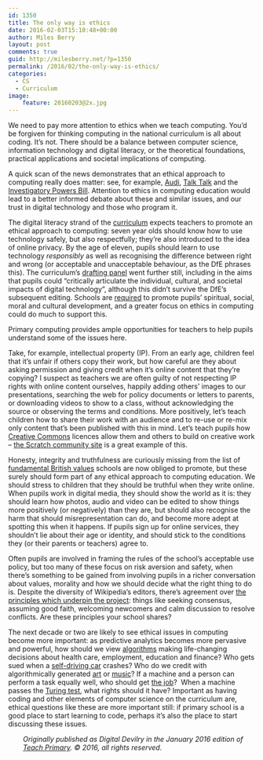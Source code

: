 ```yaml
---
id: 1350
title: The only way is ethics
date: 2016-02-03T15:10:48+00:00
author: Miles Berry
layout: post 
comments: true
guid: http://milesberry.net/?p=1350
permalink: /2016/02/the-only-way-is-ethics/
categories:
  - CS
  - Curriculum
image:
    feature: 20160203@2x.jpg
---
```

We need to pay more attention to ethics when we teach computing. You’d be forgiven for thinking computing in the national curriculum is all about coding. It’s not. There should be a balance between computer science, information technology and digital literacy, or the theoretical foundations, practical applications and societal implications of computing.

A quick scan of the news demonstrates that an ethical approach to computing really does matter: see, for example, [Audi](http://www.spectator.co.uk/2015/10/we-let-programmers-run-our-lives-so-hows-their-moral-code/), [Talk Talk](http://www.bbc.co.uk/news/uk-34784980) and the [Investigatory Powers Bill](https://www.openrightsgroup.org/blog/2015/investigatory-powers-bill). Attention to ethics in computing education would lead to a better informed debate about these and similar issues, and our trust in digital technology and those who program it.

The digital literacy strand of the [curriculum](https://www.gov.uk/government/publications/national-curriculum-in-england-computing-programmes-of-study/national-curriculum-in-england-computing-programmes-of-study) expects teachers to promote an ethical approach to computing: seven year olds should know how to use technology safely, but also respectfully; they’re also introduced to the idea of online privacy. By the age of eleven, pupils should learn to use technology _responsibly_ as well as recognising the difference between right and wrong (or acceptable and unacceptable behaviour, as the DfE phrases this). The curriculum’s [drafting panel](http://academy.bcs.org/sites/academy.bcs.org/files/ICT%20POS%20Final%20Draft%2030%20Nov%202012_0.pdf) went further still, including in the aims that pupils could “critically articulate the individual, cultural, and societal impacts of digital technology”, although this didn’t survive the DfE’s subsequent editing. Schools are [required](http://www.legislation.gov.uk/ukpga/2002/32/section/78) to promote pupils’ spiritual, social, moral and cultural development, and a greater focus on ethics in computing could do much to support this.

Primary computing provides ample opportunities for teachers to help pupils understand some of the issues here.

Take, for example, intellectual property (IP). From an early age, children feel that it’s unfair if others copy their work, but how careful are they about asking permission and giving credit when it’s online content that they’re copying? I suspect as teachers we are often guilty of not respecting IP rights with online content ourselves, happily adding others’ images to our presentations, searching the web for policy documents or letters to parents, or downloading videos to show to a class, without acknowledging the source or observing the terms and conditions. More positively, let’s teach children how to share their work with an audience and to re-use or re-mix only content that’s been published with this in mind. Let’s teach pupils how [Creative Commons](https://creativecommons.org/) licences allow them and others to build on creative work &#8211; [the Scratch community site](http://scratch.mit.edu) is a great example of this.

Honesty, integrity and truthfulness are curiously missing from the list of [fundamental British values](https://www.gov.uk/government/uploads/system/uploads/attachment_data/file/380595/SMSC_Guidance_Maintained_Schools.pdf) schools are now obliged to promote, but these surely should form part of any ethical approach to computing education. We should stress to children that they should be truthful when they write online. When pupils work in digital media, they should show the world as it is: they should learn how photos, audio and video can be edited to show things more positively (or negatively) than they are, but should also recognise the harm that should misrepresentation can do, and become more adept at spotting this when it happens. If pupils sign up for online services, they shouldn’t lie about their age or identity, and should stick to the conditions they (or their parents or teachers) agree to.

Often pupils are involved in framing the rules of the school’s acceptable use policy, but too many of these focus on risk aversion and safety, when there’s something to be gained from involving pupils in a richer conversation about values, morality and how we should decide what the right thing to do is. Despite the diversity of Wikipedia’s editors, there’s agreement over [the principles which underpin the project](https://en.wikipedia.org/wiki/Wikipedia:Five_pillars): things like seeking consensus, assuming good faith, welcoming newcomers and calm discussion to resolve conflicts. Are these principles your school shares?

The next decade or two are likely to see ethical issues in computing become more important: as predictive analytics becomes more pervasive and powerful, how should we view [algorithms](https://www.ted.com/talks/kevin_slavin_how_algorithms_shape_our_world?language=en) making life-changing decisions about health care, employment, education and finance? Who gets sued when a [self-driving car](http://spectrum.ieee.org/cars-that-think/transportation/self-driving/why-you-shouldnt-worry-about-liability-for-selfdriving-car-accidents) crashes? Who do we credit with algorithmically generated [art](https://devart.withgoogle.com/) or [music](http://artsites.ucsc.edu/faculty/cope/experiments.htm)? If a machine and a person can perform a task equally well, who should get [the job](http://www.bbc.co.uk/news/technology-34066941)?  When a machine passes the [Turing test](http://www.csee.umbc.edu/courses/471/papers/turing.pdf), what rights should it have? Important as having coding and other elements of computer science on the curriculum are, ethical questions like these are more important still: if primary school is a good place to start learning to code, perhaps it’s also the place to start discussing these issues.

<p style="padding-left: 30px;">
  <em>Originally published as Digital Devilry in the January 2016 edition of <a href="http://www.teachprimary.com/">Teach Primary</a>. © 2016, all rights reserved.</em>
</p>
